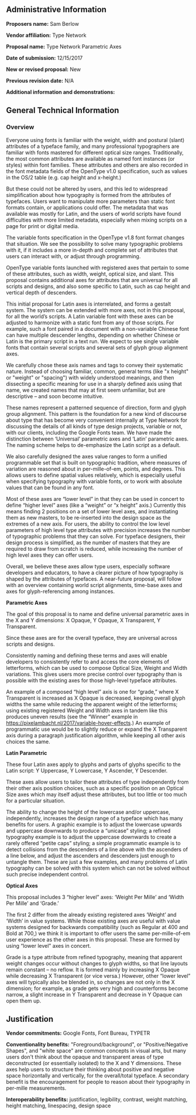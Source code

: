 ## Administrative Information
**Proposers name:** Sam Berlow

**Vendor affiliation:** Type Network

**Proposal name:** Type Network Parametric Axes

**Date of submission:** 12/15/2017

**New or revised proposal:** New

**Previous revision date:** N/A

**Additional information and demonstrations:**

## General Technical Information

### Overview

Everyone using fonts is familiar with the weight, width and postural (slant) attributes of a typeface family, and many professional typographers are familiar with fonts mastered for different optical size ranges. Traditionally, the most common attributes are available as named font instances (or styles) within font families. These attributes and others are also recorded in the font metadata fields of the OpenType v1.0 specification, such as values in the OS/2 table (e.g. cap height and x-height.)

But these could not be altered by users, and this led to widespread simplification about how typography is formed from the attributes of typefaces. Users want to manipulate more parameters than static font formats contain, or applications could offer. The metadata that was available was mostly for Latin, and the users of world scripts have found difficulties with more limited metadata, especially when mixing scripts on a page for print or digital media.

The variable fonts specification in the OpenType v1.8 font format changes that situation. We see the possibility to solve many typographic problems with it, if it includes a more in-depth and complete set of attributes that users can interact with, or adjust through programming.

OpenType variable fonts launched with registered axes that pertain to some of these attributes, such as width, weight, optical size, and slant. This proposal contains additional axes for attributes that are universal for all scripts and designs, and also some specific to Latin, such as cap height and vertical depth of descenders.

This initial proposal for Latin axes  is interrelated, and forms a gestalt system. The system can be extended with more axes, not in this proposal, for all the world’s scripts. A Latin variable font with these axes can be adjusted to harmonize with a static font from any of those scripts. For example, such a font paired in a document with a non-variable Chinese font can have multiple descender lengths, depending on whether Chinese or Latin is the primary script in a text run. We expect to see single variable fonts that contain several scripts and several sets of glyph group alignment axes.

We carefully chose these axis names and tags to convey their systematic nature. Instead of choosing familiar, common, general terms (like "x height" or "weight" or "spacing") with widely understood meanings, and then dissecting a specific meaning for use in a sharply defined axis using that name, we created names that may at first seem unfamiliar, but are descriptive – and soon become intuitive. 

These names represent a patterned sequence of direction, form and glyph group alignment. This pattern is the foundation for a new kind of discourse about type that has become very convenient internally at Type Network for discussing the details of all kinds of type design projects, variable or not, with our clients, including the Google Fonts team. We have made the distinction between ‘Universal’ parametric axes and ‘Latin’ parametric axes. The naming scheme helps to de-emphasize the Latin script as a default.

We also carefully designed the axes value ranges to form a unified programmable set that is built on typographic tradition, where measures of variation are reasoned about in per-mille-of-em, points, and degrees. This allows users to define spatial values relatively, which is especially useful when specifying typography with variable fonts, or to work with absolute values that can be found in any font.

Most of these axes are “lower level” in that they can be used in concert to define “higher level” axes (like a “weight” or “x height” axis.) Currently this means finding 2 positions on a set of lower level axes, and instantiating them as new masters, to be re-inserted into the design space as the extremes of a new axis. For users, the ability to control the low level parameters of high level type attributes with precision increases the number of typographic problems that they can solve. For typeface designers, their design process is simplified, as the number of masters that they are required to draw from scratch is reduced, while increasing the number of high level axes they can offer users.

Overall, we believe these axes allow type users, especially software developers and educators, to have a clearer picture of how typography is shaped by the attributes of typefaces. A near-future proposal, will follow with an overview containing world script alignments, time-base axes and axes for glyph-referencing among instances.

**Parametric Axes**

The goal of this proposal is to name and define universal parametric axes in the X and Y dimensions: X Opaque, Y Opaque, X Transparent, Y Transparent.

Since these axes are for the overall typeface, they are universal across scripts and designs.

Consistently naming and defining these terms and axes will enable developers to consistently refer to and access the core elements of letterforms, which can be used to compose Optical Size, Weight and Width variations. This gives users more precise control over typography than is possible with the existing axes for those high-level typeface attributes.

An example of a composed “high level” axis is one for “grade,” where X Transparent is increased as X Opaque is decreased, keeping overall glyph widths the same while reducing the apparent weight of the letterforms; using existing registered Weight and Width axes in tandem like this produces uneven results (see the “Winner” example in https://pixelambacht.nl/2017/variable-hover-effects.) An example of programmatic use would be to slightly reduce or expand the X Transparent axis during a paragraph justification algorithm, while keeping all other axis choices the same.

**Latin Parametric**

These four Latin axes apply to glyphs and parts of glyphs specific to the Latin script: Y Uppercase, Y Lowercase, Y Ascender, Y Descender.

These axes allow users to tailor these attributes of type independently from their other axis position choices, such as a specific position on an Optical Size axes which may itself adjust these attributes, but too little or too much for a particular situation.

The ability to change the height of the lowercase and/or uppercase, independently, increases the design range of a typeface which has many benefits for users. A graphic example is to adjust the lowercase upwards and uppercase downwards to produce a “unicase” styling; a refined typography example is to adjust the uppercase downwards to create a rarely offered “petite caps” styling; a simple programmatic example is to detect collisions from the descenders of a line above with the ascenders of a line below, and adjust the ascenders and descenders just enough to untangle them. These are just a few examples, and many problems of Latin typography can be solved with this system which can not be solved without such precise independent control.

**Optical Axes**

This proposal includes 3 “higher level” axes: ‘Weight Per Mille’ and ‘Width Per Mille’ and ‘Grade.’ 

The first 2 differ from the already existing registered axes ‘Weight’ and ‘Width’ in value systems. While those existing axes are useful with value systems designed for backwards compatibility (such as Regular at 400 and Bold at 700,) we think it is important to offer users the same per-mille-of-em user experience as the other axes in this proposal. These are formed by using “lower level” axes in concert.

Grade is a type attribute from refined typography, meaning that apparent weight changes occur without changes to glyph widths, so that line layouts remain constant – no reflow. It is formed mainly by increasing X Opaque while decreasing X Transparent (or vice versa.) However, other “lower level” axes will typically also be blended in, so changes are not only in the X dimension; for example, as grade gets very high and counterforms become narrow, a slight increase in Y Transparent and decrease in Y Opaque can open them up. 


## Justification

**Vendor commitments:** Google Fonts, Font Bureau, TYPETR

**Conventionality benefits:** "Foreground/background", or "Positive/Negative Shapes", and "white space" are common concepts in visual arts, but many users don't think about the opaque and transparent areas of type deconstructed (or essentially isolated) to the X and Y dimensions. These axes help users to structure their thinking about positive and negative space horizontally and vertically, for the overall/total typeface. A secondary benefit is the encouragement for people to reason about their typography in per-mille measurements.

**Interoperability benefits:** justification, legibility, contrast, weight matching, height matching, linespacing, design space

